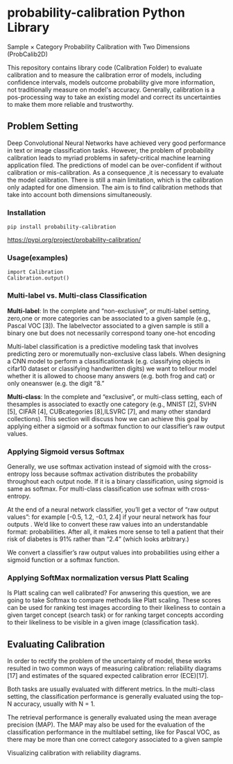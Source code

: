 
# probability-calibration Python Library
Sample × Category Probability Calibration with Two Dimensions (ProbCalib2D)

This repository contains library code (Calibration Folder) to evaluate calibration and to measure the calibration error of models, including confidence intervals, models outcome probability give more information, not traditionally measure on model's accuracy. Generally, calibration is a pos-processing way to take an existing model and correct its uncertainties to make them more reliable and trustworthy.

## Problem Setting

Deep Convolutional Neural Networks have achieved very good performance in text or image classification tasks. However, the problem of probability calibration leads to myriad problems in safety-critical machine learning application filed. The predictions of model can be over-confident if without calibration or mis-calibration.  As a consequence ,it is necessary to evaluate the model calibration. There is still a main limitation, which is the calibration only adapted for one dimension. The aim is to find calibration methods that take into account both dimensions simultaneously. 

### Installation
```
pip install probability-calibration
```
https://pypi.org/project/probability-calibration/

### Usage(examples)
```
import Calibration
Calibration.output()
```
### Multi-label vs. Multi-class Classification
**Multi-label**: In the complete and “non-exclusive”,  or multi-label setting,  zero,one or more categories can be associated to a given sample (e.g., Pascal VOC [3]). The labelvector associated to a given sample is still a binary one but does not necessarily correspond toany one-hot encoding

Multi-label classification is a predictive modeling task that involves predicting zero or moremutually non-exclusive class labels. When designing a CNN model to perform a classificationtask (e.g. classifying objects in cifar10 dataset or classifying handwritten digits) we want to tellour model whether it is allowed to choose many answers (e.g.  both frog and cat) or only oneanswer (e.g. the digit “8.”

**Multi-class**: In the complete and “exclusive”, or multi-class setting, each of thesamples is associated to exactly one category (e.g., MNIST [2], SVHN [5], CIFAR [4], CUBcategories [8],ILSVRC [7], and many other standard collections).
This section will discuss how we can achieve this goal by applying either a sigmoid or a softmax function to our classifier’s raw output values.

### Applying Sigmoid versus Softmax
Generally, we use softmax activation instead of sigmoid with the cross-entropy loss because softmax activation distributes the probability throughout each output node. If it is a binary classification, using sigmoid is same as softmax. For multi-class classification use sofmax with cross-entropy.

At the end of a neural network classifier, you’ll get a vector of “raw output values”: for example [-0.5, 1.2, -0.1, 2.4] if your neural network has four outputs . We’d like to convert these raw values into an understandable format: probabilities. After all, it makes more sense to tell a patient that their risk of diabetes is 91\% rather than “2.4” (which looks arbitrary.)

We convert a classifier’s raw output values into probabilities using either a sigmoid function or a softmax function.


### Applying SoftMax normalization versus Platt Scaling
Is Platt scaling can well calibrated? For anwsering this question, we are going to take Softmax to compare methods like Platt scaling. These scores can be used for ranking test images according to their likeliness to contain a given target concept (search task) or for ranking target concepts according to their likeliness to be visible in a given image (classification task). 

## Evaluating Calibration 
In order to rectify the problem of the uncertainty of model, these works resulted in two common ways of measuring calibration: reliability diagrams [17] and estimates of the squared expected calibration error (ECE)[17].

Both tasks are usually evaluated with different metrics. In the multi-class setting, the classification performance is generally evaluated using the top-N accuracy, usually with N = 1.

The retrieval performance is generally evaluated using the mean average precision (MAP).
The MAP may also be used for the evaluation of the classification performance in the multilabel setting, like for Pascal VOC, as there may be more than one correct category associated to a given sample

Visualizing calibration with reliability diagrams.